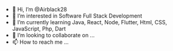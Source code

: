 - 👋 Hi, I’m @Airblack28
- 👀 I’m interested in Software Full Stack Development 
- 🌱 I’m currently learning Java, React, Node, Flutter, Html, CSS, JavaScript, Php, Dart
- 💞️ I’m looking to collaborate on ...
- 📫 How to reach me ...

<!---
Airblack28/Airblack28 is a ✨ special ✨ repository because its `README.md` (this file) appears on your GitHub profile.
You can click the Preview link to take a look at your changes.
--->
